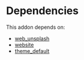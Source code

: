 # Dependencies

This addon depends on:

- [web_unsplash](https://github.com/bringout/oca-ocb-web/tree/d140f04bde3a5b47e6ea0c4ecae4f3d4bcd940cb/odoo-bringout-oca-ocb-web_unsplash)
- [website](https://github.com/bringout/oca-ocb-website/tree/0c65a6ede633c07618d188acfeda4f91a033e24f/odoo-bringout-oca-ocb-website)
- [theme_default](https://github.com/bringout/oca-ocb-core/tree/b3e6fb998e53b9eb1bc9669d992017616c2bd7b3/odoo-bringout-oca-ocb-theme_default)
